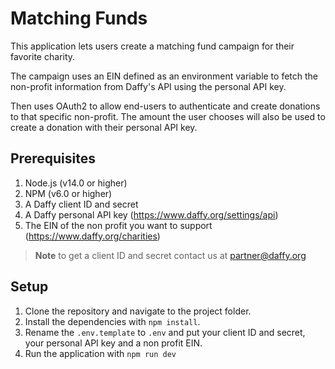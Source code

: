 # Matching Funds

This application lets users create a matching fund campaign for their favorite charity.

The campaign uses an EIN defined as an environment variable to fetch the non-profit information from Daffy's API using the personal API key.

Then uses OAuth2 to allow end-users to authenticate and create donations to that specific non-profit. The amount the user chooses will also be used to create a donation with their personal API key.

## Prerequisites

1. Node.js (v14.0 or higher)
2. NPM (v6.0 or higher)
3. A Daffy client ID and secret
4. A Daffy personal API key (https://www.daffy.org/settings/api)
5. The EIN of the non profit you want to support (https://www.daffy.org/charities)

> **Note** to get a client ID and secret contact us at partner@daffy.org

## Setup

1. Clone the repository and navigate to the project folder.
2. Install the dependencies with `npm install`.
3. Rename the `.env.template` to `.env` and put your client ID and secret, your personal API key and a non profit EIN.
4. Run the application with `npm run dev`
